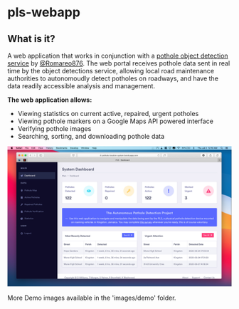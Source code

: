 # pls-webapp

## What is it?

A web application that works in conjunction with a [pothole object detection service](https://github.com/Romareo876/potholeLocationSystem) by [@Romareo876](https://github.com/Romareo876).
The web portal receives pothole data sent in real time by the object detections service, allowing local road maintenance authorities to autonomoudly detect potholes on roadways, and have the data readily accessible analysis and management.

**The web application allows:**

- Viewing statistics on current active, repaired, urgent potholes
- Viewing pothole markers on a Google Maps API powered interface
- Verifying pothole images
- Searching, sorting, and downloading pothole data

![Image of Screen 1](https://github.com/xDenzil/pls-webapp/blob/dev-B/images/demo_screens/screenshot_1.jpg)

More Demo images available in the 'images/demo' folder.
